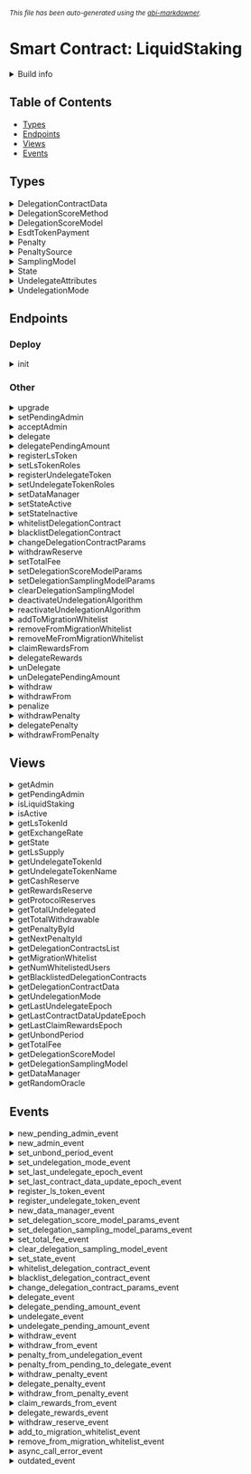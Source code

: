 <sub>*This file has been auto-generated using the [abi-markdowner](https://github.com/0xk0stas/abi-markdowner).*</sub>

# Smart Contract: LiquidStaking

<details>
<summary>Build info</summary>

- **Rustc Version**: 1.76.0-nightly
- **Commit Hash**: d86d65bbc19b928387f68427fcc3a0da498d8a19
- **Commit Date**: 2023-12-10
- **Channel**: Nightly

- **Framework**: multiversx-sc
- **Version**: 0.47.8
</details>

## Table of Contents

- [Types](#types)
- [Endpoints](#endpoints)
- [Views](#views)
- [Events](#events)

## Types

<details>
<summary>DelegationContractData</summary>

#### Struct Fields:
| Name | Type | Optional |
| - | - | - |
| contract | Address |  |
| total_value_locked | BigUint |  |
| cap | BigUint | ✔ |
| nr_nodes | u64 |  |
| apr | BigUint |  |
| service_fee | BigUint |  |
| delegation_score | BigUint |  |
| pending_to_delegate | BigUint |  |
| total_delegated | BigUint |  |
| pending_to_undelegate | BigUint |  |
| total_undelegated | BigUint |  |
| total_withdrawable | BigUint |  |
| outdated | bool |  |
| blacklisted | bool |  |

</details>

<details>
<summary>DelegationScoreMethod</summary>

#### Enum Variants:
- **Tvl** (Discriminant: 0)
- **Apr** (Discriminant: 1)
- **Mixed** (Discriminant: 2)

</details>

<details>
<summary>DelegationScoreModel</summary>

#### Struct Fields:
| Name | Type |
| - | - |
| method | DelegationScoreMethod |
| min_tvl | BigUint |
| max_tvl | BigUint |
| min_apr | BigUint |
| max_apr | BigUint |
| omega | BigUint |

</details>

<details>
<summary>EsdtTokenPayment</summary>

#### Struct Fields:
| Name | Type |
| - | - |
| token_identifier | TokenIdentifier |
| token_nonce | u64 |
| amount | BigUint |

</details>

<details>
<summary>Penalty</summary>

#### Struct Fields:
| Name | Type |
| - | - |
| id | u64 |
| withdrawn | bool |
| attributes | UndelegateAttributes |

</details>

<details>
<summary>PenaltySource</summary>

#### Enum Variants:
- **FromUndelegate** (Discriminant: 0)
- **FromPendingToDelegate** (Discriminant: 1)

</details>

<details>
<summary>SamplingModel</summary>

#### Struct Fields:
| Name | Type |
| - | - |
| tolerance | BigUint |
| max_service_fee | BigUint |
| premium | BigUint |

</details>

<details>
<summary>State</summary>

#### Enum Variants:
- **Inactive** (Discriminant: 0)
- **Active** (Discriminant: 1)

</details>

<details>
<summary>UndelegateAttributes</summary>

#### Struct Fields:
| Name | Type |
| - | - |
| delegation_contract | Address |
| egld_amount | BigUint |
| shares | BigUint |
| undelegate_epoch | u64 |
| unbond_epoch | u64 |

</details>

<details>
<summary>UndelegationMode</summary>

#### Enum Variants:
- **None** (Discriminant: 0)
- **Algorithm** (Discriminant: 1)
- **Open** (Discriminant: 2)

</details>

## Endpoints

### Deploy

<details>
<summary>init</summary>

Initializes the contract.



# Arguments



- `unbond_period` - the unbond period in epochs. Devnet has an unbond period of 1 epoch while Mainnet has an

  unbond period of 10 epochs

- `opt_admin` - the optional admin address


#### Inputs:
| Name | Type | Optional |
| - | - | - |
| unbond_period | u64 |  |
| opt_admin | Address | ✔ |


</details>

### Other

<details>
<summary>upgrade</summary>


</details>

<details>
<summary>setPendingAdmin</summary>

Sets the pending admin address to the given address.



# Arguments:



- `new_pending_admin` - The new pending admin address.


#### Inputs:
| Name | Type |
| - | - |
| pending_admin | Address |


</details>

<details>
<summary>acceptAdmin</summary>

Attempts to accept the pending admin, which must be set first using the `set_pending_admin` endpoint.

</details>

<details>
<summary>delegate</summary>

Allows users to stake EGLD in exchange for sEGLD. The Delegation smart contract is selected based on the current

configuration of the delegation algorithm. However, this endpoint does not automatically perform the delegation.

Instead, anyone can perform the delegation at any given point in time using the `delegatePendingAmount` public

endpoint.



# Notes



- There is a minimum amount of 1 EGLD required for delegations.

- If the caller is whitelisted, they may bypass the delegation algorithm.

- The amount of sEGLD minted depends on the current exchange rate between EGLD and sEGLD.


#### Note: This endpoint is payable by EGLD only.

#### Outputs:
| Type |
| - |
| EsdtTokenPayment |


</details>

<details>
<summary>delegatePendingAmount</summary>

Initiates the delegation of the pending amount to the specified Delegation smart contract. This endpoint

performs an asynchronous call to delegate the pending amount. It is capable of handling multiple calls, and the

execution order of their callbacks does not need to match the order of the original calls.



# Arguments



- `delegation_contract`: The Delegation smart contract to delegate to.

- `opt_egld_amount`: The optional EGLD amount to delegate. If not specified, it will delegate the entire pending

  amount.



# Notes



- This endpoint can be called by anyone.

- The EGLD amount can be smaller than the pending amount if it exceeds the capacity of the Delegation smart

  contract.

- If the delegation fails, the pending amount will be reverted, and the Delegation smart contract will be marked

  as outdated. A new attempt with a smaller EGLD amount can be made later.

- If there is pending amount that cannot be delegated, the admin can penalize the Delegation smart contract and

  delegate that amount to a different Delegation smart contract.


#### Inputs:
| Name | Type | Optional |
| - | - | - |
| delegation_contract | Address |  |
| opt_egld_amount | BigUint | ✔ |


</details>

<details>
<summary>registerLsToken</summary>

Issues the liquid staking token, namely the sEGLD token.



# Arguments



- `name` - the token name

- `ticker` - the token ticker or symbol

- `decimals` - the token decimals



# Notes



- can only be called by the admin


#### Note: This endpoint is payable by EGLD only.

#### Inputs:
| Name | Type |
| - | - |
| name | bytes |
| ticker | bytes |
| decimals | u32 |


</details>

<details>
<summary>setLsTokenRoles</summary>

Gives Mint and Burn roles for sEGLD to this contract.



</details>

<details>
<summary>registerUndelegateToken</summary>

Issues the Undelegate Nft, the token minted at undelegations as a receipt.



# Notes



- can only be called by the admin


#### Note: This endpoint is payable by EGLD only.

#### Inputs:
| Name | Type |
| - | - |
| name | bytes |
| ticker | bytes |


</details>

<details>
<summary>setUndelegateTokenRoles</summary>

Gives Mint and Burn roles for the Undelegate Nft to this contract.



</details>

<details>
<summary>setDataManager</summary>

Sets the Data Manager entitled to change the data associated to each Delegation smart contract.



# Arguments



- `new_data_manager` - the address of the new Data Manager



# Notes



- can only be called by the admin


#### Inputs:
| Name | Type |
| - | - |
| new_data_manager | Address |


</details>

<details>
<summary>setStateActive</summary>

Activates the Liquid Staking Module state. The activation can only occur iff:



- the total fee has been set

- the Liquid Staking token has been issued

- the undelegate NFT has been issued

- the delegation score model has been defined

- the data manager has been set



# Notes



- can only be called by the admin



</details>

<details>
<summary>setStateInactive</summary>

Deactivates the Liquid Staking Module state.



# Notes



- can only be called by the admin



</details>

<details>
<summary>whitelistDelegationContract</summary>

Whitelists a Staking Provider Delegation smart contract. From this point onwards, this smart contract will be

eligible as a Delegation smart contract based on the state of the delegation algorithm. This method can also be

used to whitelist a previously blacklisted Delegation smart contract.



# Arguments



- `contract` - the Delegation smart contract address

- `admin` - the address entitled to update this Delegation smart contract data

- `total_value_locked` - the liquidity locked at the Delegation smart contract

- `nr_nodes` - the number of validator nodes

- `apr` - the current APR for the validator

- `service_fee` - the service fee being charged by the validator

- `opt_cap` - the maximum amount that can be locked at the Delegation smart contract (uncapped if `None`)



# Notes



- can only be called by the admin

- it will compute a delegation score based on the current state of the delegation algorithm


#### Inputs:
| Name | Type | Optional |
| - | - | - |
| delegation_contract | Address |  |
| total_value_locked | BigUint |  |
| nr_nodes | u64 |  |
| apr | BigUint |  |
| service_fee | BigUint |  |
| opt_cap | BigUint | ✔ |


</details>

<details>
<summary>blacklistDelegationContract</summary>

Blacklists a Delegation smart contract. From this point onwards, this smart contract will not be eligible as a

Delegation smart contract through the delegation algorithm.



# Arguments



- `delegation_contract` - the Delegation smart contract address


#### Inputs:
| Name | Type |
| - | - |
| delegation_contract | Address |


</details>

<details>
<summary>changeDelegationContractParams</summary>

Updates the data for a given Staking Provider Delegation smart contract.



# Arguments



- `contract` - the Delegation smart contract address

- `admin` - the address entitled to update this Delegation smart contract data

- `total_value_locked` - the liquidity locked at the Delegation smart contract

- `nr_nodes` - the number of validator nodes

- `apr` - the current APR for the validator

- `service_fee` - the service fee being charged by the validator

- `opt_cap` - the maximum amount that can be locked at the Delegation smart contract (uncapped if `None`)



# Notes



- can only be called by the admin set for the Delegation smart contract data

- will revert if the contract has been blacklisted

- it will compute a delegation score based on the current state of the delegation algorithm


#### Inputs:
| Name | Type | Optional |
| - | - | - |
| delegation_contract | Address |  |
| total_value_locked | BigUint |  |
| nr_nodes | u64 |  |
| apr | BigUint |  |
| service_fee | BigUint |  |
| opt_cap | BigUint | ✔ |


</details>

<details>
<summary>withdrawReserve</summary>

Withdraws a given amount of EGLD from the protocol reserves to an optionally given account.



# Arguments



- `egld_amount` - the amount of EGLD to withdraw

- `opt_to` - an optional address to send the EGLD to



# Notes



- can only be called by the admin

- the EGLD amount is directed to the admin account if none is provided


#### Inputs:
| Name | Type | Optional |
| - | - | - |
| egld_amount | BigUint |  |
| opt_to | Address | ✔ |


</details>

<details>
<summary>setTotalFee</summary>

Sets the total fee, which represents the final fee end users see discounted from their rewards based on the

service fee charged by each Staking Provider and by this Liquid Staking protocol. For example, if a Staking

Provider has a service fee of 7% and the total fee is set to 17%, the Liquid Staking Protocol will charge a 10%

fee from the total rewards.



# Arguments



- `fee` - the total fee in basis points



# Notes



- can only be called by the admin


#### Inputs:
| Name | Type |
| - | - |
| fee | BigUint |


</details>

<details>
<summary>setDelegationScoreModelParams</summary>

Sets the Delegation Score Model parameters used for the computation of the delegation score for each Staking

Provider Delegation smart contract. Higher scores imply better chances of being selected at delegations as well

as lower chances of being selected for undelegations.



# Arguments



- `method` - the score can be based only on Total Value Locked, APR or a weighted mix of both parameters

- `min_tvl` - Delegation smart contracts with lower TVLs than this parameters share the same TVL score

- `max_tvl` - Delegation smart contracts with higher TVLs than this parameters share the same TVL score

- `min_apr` - Delegation smart contracts with lower APRs than this parameters share the same APR score (in bps)

- `max_apr` - Delegation smart contracts with higher APRs than this parameters share the same APR score (in bps)

- `opt_omega` - should be given only for a Mixed delegation score method and defines the weight for both TVL and

  APR scores

- `sort` - if true, the list of Delegation smart contracts will be sorted based on the new delegation score

  model parameters. If false, the sorting is left to `changeDelegationContractParams`.



# Notes



- can only be called by the admin


#### Inputs:
| Name | Type | Optional |
| - | - | - |
| method | DelegationScoreMethod |  |
| min_tvl | BigUint |  |
| max_tvl | BigUint |  |
| min_apr | BigUint |  |
| max_apr | BigUint |  |
| sort | bool |  |
| opt_omega | BigUint | ✔ |


</details>

<details>
<summary>setDelegationSamplingModelParams</summary>

Sets the Delegation Sampling Model parameters used for the random selection between candidates on a computed

list of Staking Providers Delegation smart contracts.



# Arguments



- `tolerance` - the tolerance (as percentage and as bps) used to build the list of candidates

- `max_service_fee` - from this point onwards, staking providers do not receive delegations in bps

- `premium` - the difference between the delegation weight at service_fee = 0 and the delegation weight at

  service_fee = max_service_fee in bps



# Notes



- can only be called by the admin


#### Inputs:
| Name | Type |
| - | - |
| tolerance | BigUint |
| max_service_fee | BigUint |
| premium | BigUint |


</details>

<details>
<summary>clearDelegationSamplingModel</summary>

Clears the Delegation Sampling Model, i.e. removes the sampling from delegation and undelegation candidates.



# Notes



- can only be called by the admin



</details>

<details>
<summary>deactivateUndelegationAlgorithm</summary>

A public endpoint that allows to start bypassing the undelegation algorithm in order to undelegate and,

consequently, withdraw EGLD from the protocol.



# Notes



- can be called by anyone after `NO_UNDELEGATIONS_EPOCHS` have passed since the last undelegation



</details>

<details>
<summary>reactivateUndelegationAlgorithm</summary>

An admin endpoint that reactivates the undelegation algorithm.



# Notes



- can only be called by the admin

- can only be reactivated after `NO_UNDELEGATIONS_EPOCHS + COOLDOWN_REACTIVATE_UNDELEGATION_ALGORITHM` have

  elapsed since the last undelegation



</details>

<details>
<summary>addToMigrationWhitelist</summary>

Adds an entry to the migration whitelist. This whitelist allows users to bypass the Delegation Algorithm for

delegates.



# Arguments



- `user` - the user that wil be entitled to bypass the delegation algorithm

- `delegation_contract` - the Delegation smart contract



# Notes



- can only be called by the admin


#### Inputs:
| Name | Type |
| - | - |
| user | Address |
| delegation_contract | Address |


</details>

<details>
<summary>removeFromMigrationWhitelist</summary>

Removes an entry from the migration whitelist.



# Arguments



- `user` - the user that is currently entitled to bypass the delegation algorithm



# Notes



- can only be called by the admin


#### Inputs:
| Name | Type |
| - | - |
| user | Address |


</details>

<details>
<summary>removeMeFromMigrationWhitelist</summary>

Removes the caller from the migration whitelist.



</details>

<details>
<summary>claimRewardsFrom</summary>

Allows anyone to claim rewards from a given Delegation smart contract.



# Arguments



- `delegation_contract` - the Delegation smart contract address


#### Inputs:
| Name | Type |
| - | - |
| delegation_contract | Address |


</details>

<details>
<summary>delegateRewards</summary>

Allows anyone to delegate EGLD rewards balance to a staking provider based on the current configuration of the

delegation algorithm. If the delegation is successful, the callback updates the storage. Otherwise, it sets the

Delegation smart contract data as outdated. Notice that the smart contract data will be outdated until it is updated.



# Arguments



- `opt_egld_amount` - an optional amount of EGLD from the rewards balance to delegate


#### Inputs:
| Name | Type | Optional |
| - | - | - |
| opt_egld_amount | BigUint | ✔ |


</details>

<details>
<summary>unDelegate</summary>

Allows users to redeem sEGLD in exchange for EGLD. Instead of immediately sending the EGLD to the user, an

undelegate NFT is minted and sent to the user. This NFT can be redeemed for EGLD once the unbond period has

passed through the `unbond` endpoint. The paid sEGLD is burned.



If not provided, the Delegation smart contract for the undelegation is selected based on the current

configuration of the delegation algorithm. On the other hand, the Delegation smart contract can be specified

only if the undelegation mode is set to `Free`.



Notice that this endpoint does not automatically perform the undelegation. Instead, anyone can perform the

undelegation at any given point in time using the `unDelegatePendingAmount` public endpoint.



# Arguments



- `opt_delegation_contract`: The address of the Delegation smart contract to undelegate from



# Notes



- There is a minimum amount of 1 EGLD for undelegations, which corresponds to a minimum amount of sEGLD

  depending on the current exchange rate.


#### Note: This endpoint is payable by any token.

#### Inputs:
| Name | Type | Optional |
| - | - | - |
| opt_delegation_contract | Address | ✔ |

#### Outputs:
| Type |
| - |
| EsdtTokenPayment |


</details>

<details>
<summary>unDelegatePendingAmount</summary>

Initiates the undelegation of the pending amount from the specified Delegation smart contract. This endpoint

performs an asynchronous call to the Delegation smart contract to undelegate the pending amount. It is capable

of handling multiple calls, and the execution order of their callbacks does not need to match the order of the

original calls.



# Arguments



- `delegation_contract`: The address of the Delegation smart contract to undelegate from.



# Notes



- This endpoint can be called by anyone.

- There is no need to provide an optional argument for the amount of EGLD to undelegate. The pending amount to

  undelegate should always be sufficient and prevent leaving dust at the Delegation smart contract. Both the

  `undelegate` and `penalty_from_undelegation` functions ensure the adequacy of the pending amount.


#### Inputs:
| Name | Type |
| - | - |
| delegation_contract | Address |


</details>

<details>
<summary>withdraw</summary>

Allows users to redeem undelegate NFTs in exchange for EGLD once the unbond period has passed. To successfully

redeem the EGLD, it must already be in the liquid staking smart contract. Therefore, the public endpoint

`withdrawFrom` should have been called prior to using this function. If the redemption is successful, the NFT is

burned, and the corresponding EGLD amount is sent to the caller.


#### Note: This endpoint is payable by any token.

#### Outputs:
| Type |
| - |
| BigUint |


</details>

<details>
<summary>withdrawFrom</summary>

Initiates the withdrawal of the withdrawable amount from the specified Delegation smart contract. This endpoint

performs an asynchronous call to withdraw the amount that has been previously undelegated and has passed the

unbond period. It is capable of handling multiple calls, and the execution order of their callbacks does not

need to match the order of the original calls.



# Arguments



- `delegation_contract`: The address of the Delegation smart contract to withdraw from.



# Notes



- This endpoint can be called by anyone.

- It only needs to be called once per epoch.


#### Inputs:
| Name | Type |
| - | - |
| delegation_contract | Address |


</details>

<details>
<summary>penalize</summary>

Initiates a penalty to a Delegation smart contract. Penalties reduce the staked amount of a Delegation smart

contract through two different mechanisms:



1. By undelegating an amount of EGLD from the Delegation smart contract.

2. By reducing the pending amount of EGLD to be delegated to the Delegation smart contract.



The first mechanism can only be triggered by the admin when detecting misbehavior from the Staking Agency

associated with the Delegation smart contract. This penalty must be unbonded from the Delegation smart contract

at a future time using the `unbondPenalty` public endpoint.



The second mechanism can be triggered by the admin in cases of Staking Agency misbehavior or when there is a

pending amount to be delegated that cannot be deposited due to current cap and total value locked values. The

community may also initiate this penalty if specific conditions are met. Since this penalty affects the pending

amount to be delegated, the EGLD is already present and does not need to be withdrawn. Therefore, the penalty is

marked as `withdrawn`.



Finally, all penalties need to be delegated to a new Delegation smart contract. This is achieved by calling the

`delegatePenalty` endpoint. If for some reason this is not done, user will eventually have the chance to

undelegate from penalties.



# Arguments



- `delegation_contract`: The address of the Delegation smart contract.

- `source`: The source or type of the penalty.

- `opt_egld_amount`: The amount of EGLD to penalize. If unspecified, it defaults to the total delegated or

  pending amount to be delegated.


#### Inputs:
| Name | Type | Optional |
| - | - | - |
| delegation_contract | Address |  |
| source | PenaltySource |  |
| opt_egld_amount | BigUint | ✔ |


</details>

<details>
<summary>withdrawPenalty</summary>

Marks a penalty as withdrawn once the unbond period has passed. In order to be successful, the EGLD must be

already in the liquid staking smart contract. For that reason, the public endpoint `withdrawFrom` should have

been already called before this point.



# Arguments



- `penalty_id` - the penalty identifier


#### Inputs:
| Name | Type |
| - | - |
| penalty_id | u64 |


</details>

<details>
<summary>delegatePenalty</summary>

Allows anyone to delegate a Penalty to a new Delegation smart contract based on the current configuration of the

delegation algorithm, avoiding the penalized Delegation smart contract. Similarly to `delegate`, it does not

perform the delegation automatically, but it can be done by anyone at any given point in time using the

`delegatePendingAmount` public endpoint.



# Arguments



- `penalty_id` - the penalty identifier

- `opt_egld_amount` - the amount of EGLD to delegate. If unspecified, it defaults to the penalty amount


#### Inputs:
| Name | Type | Optional |
| - | - | - |
| penalty_id | u64 |  |
| opt_egld_amount | BigUint | ✔ |


</details>

<details>
<summary>withdrawFromPenalty</summary>

A public endpoint that allows users to withdraw from penalties when the undelegation mode is set to `Free`.

Since penalties must be already marked as `withdrawn`, which means that the EGLD is already available at this

smart contract, the EGLD is sent directly to the user and the penalty is updated or cleared.



# Arguments



- `penalty_id` - the penalty identifier


#### Note: This endpoint is payable by any token.

#### Inputs:
| Name | Type |
| - | - |
| penalty_id | u64 |


</details>

## Views

<details>
<summary>getAdmin</summary>

Returns the current admin address.



# Returns:



- The current admin address.


#### Outputs:
| Type |
| - |
| Address |


</details>

<details>
<summary>getPendingAdmin</summary>

Returns the current pending admin address, if there is one.



# Returns:



- An `Option` containing the pending admin address if there is one, or `None` if there is not.


#### Outputs:
| Type | Optional |
| - | - |
| Address | ✔ |


</details>

<details>
<summary>isLiquidStaking</summary>

#### Outputs:
| Type |
| - |
| bool |


</details>

<details>
<summary>isActive</summary>

#### Outputs:
| Type |
| - |
| bool |


</details>

<details>
<summary>getLsTokenId</summary>

Returns the liquid staking token identifier


#### Outputs:
| Type |
| - |
| TokenIdentifier |


</details>

<details>
<summary>getExchangeRate</summary>

Computes the current exchange rate in WAD between EGLD and sEGLD


#### Outputs:
| Type |
| - |
| BigUint |


</details>

<details>
<summary>getState</summary>

The current state of the Liquid Staking module
#### Outputs:
| Type |
| - |
| State |


</details>

<details>
<summary>getLsSupply</summary>

The current outstanding supply of sEGLD or the current amount of total shares
#### Outputs:
| Type |
| - |
| BigUint |


</details>

<details>
<summary>getUndelegateTokenId</summary>

The NFT given in exchange for sEGLD at unDelegations
#### Outputs:
| Type |
| - |
| TokenIdentifier |


</details>

<details>
<summary>getUndelegateTokenName</summary>

The Undelegate NFT name
#### Outputs:
| Type |
| - |
| bytes |


</details>

<details>
<summary>getCashReserve</summary>

The current amount of EGLD being staked via Liquid Staking amongst all the whitelisted Staking Providers
#### Outputs:
| Type |
| - |
| BigUint |


</details>

<details>
<summary>getRewardsReserve</summary>

The current amount of rewards in EGLD
#### Outputs:
| Type |
| - |
| BigUint |


</details>

<details>
<summary>getProtocolReserves</summary>

The current amount of EGLD that belongs to the protocol
#### Outputs:
| Type |
| - |
| BigUint |


</details>

<details>
<summary>getTotalUndelegated</summary>

The current total amount of EGLD being undelegated from all staking providers
#### Outputs:
| Type |
| - |
| BigUint |


</details>

<details>
<summary>getTotalWithdrawable</summary>

The current total amount of EGLD that can be unbonded or withdraw from all staking providers
#### Outputs:
| Type |
| - |
| BigUint |


</details>

<details>
<summary>getPenaltyById</summary>

Penalties by their identifiers
#### Inputs:
| Name | Type |
| - | - |
| id | u64 |

#### Outputs:
| Type |
| - |
| Penalty |


</details>

<details>
<summary>getNextPenaltyId</summary>

The next penalty identifier
#### Outputs:
| Type |
| - |
| u64 |


</details>

<details>
<summary>getDelegationContractsList</summary>

A linked list of Delegation smart contracts ordered by their delegation score
#### Outputs:
| Type | MultiValue |
| - | - |
| Address | ✔ |


</details>

<details>
<summary>getMigrationWhitelist</summary>

Allows users to delegate their EGLD to a given staking provider Delegation smart contract bypassing the Delegation

Algorithm
#### Inputs:
| Name | Type |
| - | - |
| user | Address |

#### Outputs:
| Type |
| - |
| Address |


</details>

<details>
<summary>getNumWhitelistedUsers</summary>

#### Inputs:
| Name | Type |
| - | - |
| delegation_contract | Address |

#### Outputs:
| Type |
| - |
| u32 |


</details>

<details>
<summary>getBlacklistedDelegationContracts</summary>

A list of blacklisted Delegation smart contracts
#### Outputs:
| Type | MultiValue |
| - | - |
| Address | ✔ |


</details>

<details>
<summary>getDelegationContractData</summary>

The metadata for each Delegation smart contract
#### Inputs:
| Name | Type |
| - | - |
| delegation_contract | Address |

#### Outputs:
| Type |
| - |
| DelegationContractData |


</details>

<details>
<summary>getUndelegationMode</summary>

The undelegation mode
#### Outputs:
| Type |
| - |
| UndelegationMode |


</details>

<details>
<summary>getLastUndelegateEpoch</summary>

The last epoch a successful undelegation occur when the undelegation mode is of `Algorithm` type
#### Outputs:
| Type |
| - |
| u64 |


</details>

<details>
<summary>getLastContractDataUpdateEpoch</summary>

The last epoch a successful contract data update occur
#### Outputs:
| Type |
| - |
| u64 |


</details>

<details>
<summary>getLastClaimRewardsEpoch</summary>

The last epoch rewards have been claimed for a given Staking Provider Delegation smart contract
#### Inputs:
| Name | Type |
| - | - |
| delegation_contract | Address |

#### Outputs:
| Type |
| - |
| u64 |


</details>

<details>
<summary>getUnbondPeriod</summary>

The period between undelegations and unbonds
#### Outputs:
| Type |
| - |
| u64 |


</details>

<details>
<summary>getTotalFee</summary>

The final fee charged to users, including staking providers service fee and liquid staking fee
#### Outputs:
| Type |
| - |
| BigUint |


</details>

<details>
<summary>getDelegationScoreModel</summary>

The Delegation Score model parameters
#### Outputs:
| Type |
| - |
| DelegationScoreModel |


</details>

<details>
<summary>getDelegationSamplingModel</summary>

The Delegation Sampling model parameters
#### Outputs:
| Type |
| - |
| SamplingModel |


</details>

<details>
<summary>getDataManager</summary>

Stores the Delegation smart contract data manager address
#### Outputs:
| Type |
| - |
| Address |


</details>

<details>
<summary>getRandomOracle</summary>

Stores the random oracle address, used only for testing purposes
#### Outputs:
| Type |
| - |
| Address |


</details>

## Events

<details>
<summary>new_pending_admin_event</summary>

Event emitted when the pending admin is updated.
#### Inputs:
| Name | Type |
| - | - |
| pending_admin | Address |

</details>

<details>
<summary>new_admin_event</summary>

Event emitted when the admin is updated.
#### Inputs:
| Name | Type |
| - | - |
| admin | Address |

</details>

<details>
<summary>set_unbond_period_event</summary>

Emitted when unbond period is set
#### Inputs:
| Name | Type |
| - | - |
| unbond_period | u64 |

</details>

<details>
<summary>set_undelegation_mode_event</summary>

Emitted when the undelegation mode is set
#### Inputs:
| Name | Type |
| - | - |
| undelegation_mode | UndelegationMode |

</details>

<details>
<summary>set_last_undelegate_epoch_event</summary>

Emitted when the last undelegate epoch is set
#### Inputs:
| Name | Type |
| - | - |
| last_undelegate_epoch | u64 |

</details>

<details>
<summary>set_last_contract_data_update_epoch_event</summary>

Emitted when the last contract data update epoch is set
#### Inputs:
| Name | Type |
| - | - |
| last_undelegate_epoch | u64 |

</details>

<details>
<summary>register_ls_token_event</summary>

Emitted when the liquid staking token is registered
#### Inputs:
| Name | Type |
| - | - |
| ls_token_id | TokenIdentifier |

</details>

<details>
<summary>register_undelegate_token_event</summary>

Emitted when the undelegate nft is registered
#### Inputs:
| Name | Type |
| - | - |
| undelegate_id | TokenIdentifier |

</details>

<details>
<summary>new_data_manager_event</summary>

Emitted when a new data manager is set
#### Inputs:
| Name | Type | Optional |
| - | - | - |
| old | Address | ✔ |
| new | Address |  |

</details>

<details>
<summary>set_delegation_score_model_params_event</summary>

Emitted when the delegation score model parameters are set or modified
#### Inputs:
| Name | Type |
| - | - |
| score_model | DelegationScoreModel |

</details>

<details>
<summary>set_delegation_sampling_model_params_event</summary>

Emitted when the delegation sampling model parameters are set or modified
#### Inputs:
| Name | Type |
| - | - |
| sampling_model | SamplingModel |

</details>

<details>
<summary>set_total_fee_event</summary>

Emitted when the total fee is set or modified
#### Inputs:
| Name | Type |
| - | - |
| total_fee | BigUint |

</details>

<details>
<summary>clear_delegation_sampling_model_event</summary>

Emitted when the delegation sampling model is removed
</details>

<details>
<summary>set_state_event</summary>

Emitted when the liquid staking state modified
#### Inputs:
| Name | Type |
| - | - |
| active | bool |

</details>

<details>
<summary>whitelist_delegation_contract_event</summary>

Emitted when a Delegation smart contract is whitelisted
#### Inputs:
| Name | Type |
| - | - |
| contract_data | DelegationContractData |

</details>

<details>
<summary>blacklist_delegation_contract_event</summary>

Emitted when a Delegation smart contract is blacklisted
#### Inputs:
| Name | Type |
| - | - |
| contract_data | DelegationContractData |

</details>

<details>
<summary>change_delegation_contract_params_event</summary>

Emitted when the Delegation smart contract params are modified
#### Inputs:
| Name | Type |
| - | - |
| contract_data | DelegationContractData |

</details>

<details>
<summary>delegate_event</summary>

Emitted when a user delegates to Liquid Staking
#### Inputs:
| Name | Type |
| - | - |
| account | Address |
| egld_amount | BigUint |
| shares | BigUint |
| contract_data | DelegationContractData |

</details>

<details>
<summary>delegate_pending_amount_event</summary>

Emitted when a pending amount is delegated to a Delegation smart contract
#### Inputs:
| Name | Type |
| - | - |
| account | Address |
| contract | Address |
| egld_amount | BigUint |

</details>

<details>
<summary>undelegate_event</summary>

Emitted when a user undelegates from Liquid Staking
#### Inputs:
| Name | Type |
| - | - |
| account | Address |
| undelegate_token_nonce | u64 |
| undelegate_attrs | UndelegateAttributes |
| contract_data | DelegationContractData |

</details>

<details>
<summary>undelegate_pending_amount_event</summary>

Emitted when a pending amount is undelegated from a Delegation smart contract
#### Inputs:
| Name | Type |
| - | - |
| account | Address |
| contract | Address |
| egld_amount | BigUint |

</details>

<details>
<summary>withdraw_event</summary>

Emitted when a user withdraws EGLD from Liquid Staking
#### Inputs:
| Name | Type |
| - | - |
| account | Address |
| undelegate_token_nonce | u64 |
| contract_data | DelegationContractData |

</details>

<details>
<summary>withdraw_from_event</summary>

Emitted when an amount of EGLD in withdrawn from a Delegation smart contract
#### Inputs:
| Name | Type |
| - | - |
| account | Address |
| contract | Address |
| egld_amount | BigUint |

</details>

<details>
<summary>penalty_from_undelegation_event</summary>

Emitted when the admin penalizes via an undelegation from a specific Delegation smart contract
#### Inputs:
| Name | Type |
| - | - |
| account | Address |
| penalty | Penalty |
| contract_data | DelegationContractData |

</details>

<details>
<summary>penalty_from_pending_to_delegate_event</summary>

Emitted when a Delegation smart contract is penalized reducing its pending to delegate amount
#### Inputs:
| Name | Type |
| - | - |
| account | Address |
| penalty | Penalty |
| contract_data | DelegationContractData |

</details>

<details>
<summary>withdraw_penalty_event</summary>

Emitted when a penalty is marked as withdrawn
#### Inputs:
| Name | Type |
| - | - |
| account | Address |
| penalty_id | u64 |
| contract_data | DelegationContractData |

</details>

<details>
<summary>delegate_penalty_event</summary>

Emitted when a penalty in its whole or a part of it is delegated
#### Inputs:
| Name | Type |
| - | - |
| account | Address |
| contract | Address |
| penalty_id | u64 |
| egld_amount | BigUint |
| contract_data | DelegationContractData |

</details>

<details>
<summary>withdraw_from_penalty_event</summary>

Emitted when a user withdraws from a penalty in the Free mode
#### Inputs:
| Name | Type |
| - | - |
| account | Address |
| penalty_id | u64 |
| egld_amount | BigUint |
| shares | BigUint |

</details>

<details>
<summary>claim_rewards_from_event</summary>

Emitted when anyone claims rewards
#### Inputs:
| Name | Type |
| - | - |
| account | Address |
| contract | Address |
| reserves_amount | BigUint |
| rewards_amount | BigUint |
| contract_data | DelegationContractData |

</details>

<details>
<summary>delegate_rewards_event</summary>

Emitted when the admin delegates rewards
#### Inputs:
| Name | Type |
| - | - |
| account | Address |
| contract | Address |
| egld_amount | BigUint |
| contract_data | DelegationContractData |

</details>

<details>
<summary>withdraw_reserve_event</summary>

Emitted when the admin withdraws funds from the protocol reserve
#### Inputs:
| Name | Type |
| - | - |
| caller | Address |
| withdraw_amount | BigUint |
| to | Address |

</details>

<details>
<summary>add_to_migration_whitelist_event</summary>

Adds a user to the migration whitelist
#### Inputs:
| Name | Type |
| - | - |
| user | Address |
| contract | Address |

</details>

<details>
<summary>remove_from_migration_whitelist_event</summary>

Removes a user from the migration whitelist
#### Inputs:
| Name | Type |
| - | - |
| user | Address |

</details>

<details>
<summary>async_call_error_event</summary>

Emitted when an async call fails
#### Inputs:
| Name | Type |
| - | - |
| error_code | u32 |
| error_msg | bytes |

</details>

<details>
<summary>outdated_event</summary>

Emitted when an async call fails and contract data is outdated
#### Inputs:
| Name | Type |
| - | - |
| contract | Address |

</details>

